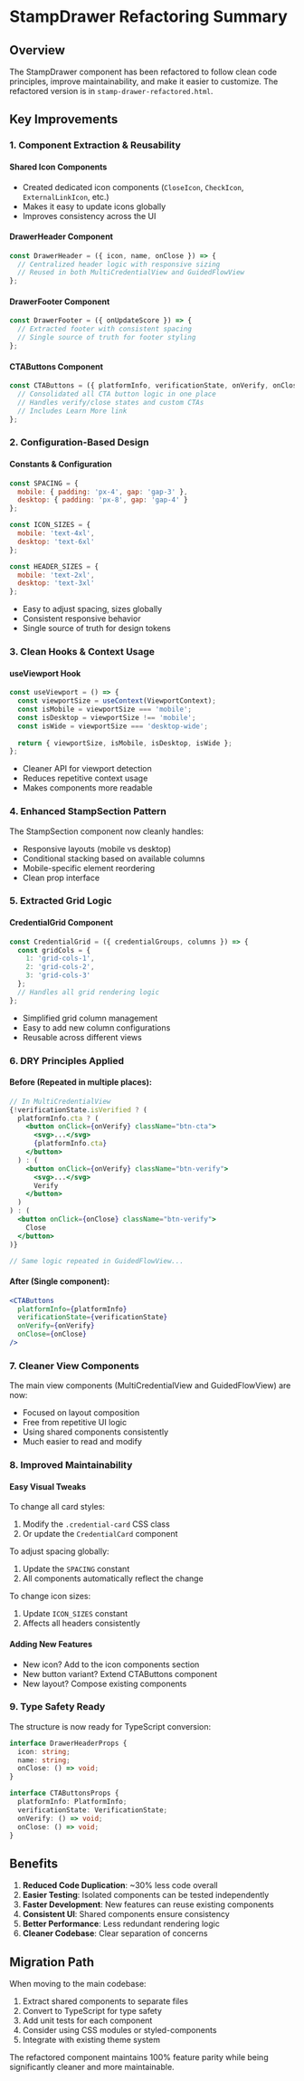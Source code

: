 # StampDrawer Refactoring Summary

## Overview
The StampDrawer component has been refactored to follow clean code principles, improve maintainability, and make it easier to customize. The refactored version is in `stamp-drawer-refactored.html`.

## Key Improvements

### 1. **Component Extraction & Reusability**

#### Shared Icon Components
- Created dedicated icon components (`CloseIcon`, `CheckIcon`, `ExternalLinkIcon`, etc.)
- Makes it easy to update icons globally
- Improves consistency across the UI

#### DrawerHeader Component
```jsx
const DrawerHeader = ({ icon, name, onClose }) => {
  // Centralized header logic with responsive sizing
  // Reused in both MultiCredentialView and GuidedFlowView
};
```

#### DrawerFooter Component
```jsx
const DrawerFooter = ({ onUpdateScore }) => {
  // Extracted footer with consistent spacing
  // Single source of truth for footer styling
};
```

#### CTAButtons Component
```jsx
const CTAButtons = ({ platformInfo, verificationState, onVerify, onClose }) => {
  // Consolidated all CTA button logic in one place
  // Handles verify/close states and custom CTAs
  // Includes Learn More link
};
```

### 2. **Configuration-Based Design**

#### Constants & Configuration
```javascript
const SPACING = {
  mobile: { padding: 'px-4', gap: 'gap-3' },
  desktop: { padding: 'px-8', gap: 'gap-4' }
};

const ICON_SIZES = {
  mobile: 'text-4xl',
  desktop: 'text-6xl'
};

const HEADER_SIZES = {
  mobile: 'text-2xl',
  desktop: 'text-3xl'
};
```
- Easy to adjust spacing, sizes globally
- Consistent responsive behavior
- Single source of truth for design tokens

### 3. **Clean Hooks & Context Usage**

#### useViewport Hook
```javascript
const useViewport = () => {
  const viewportSize = useContext(ViewportContext);
  const isMobile = viewportSize === 'mobile';
  const isDesktop = viewportSize !== 'mobile';
  const isWide = viewportSize === 'desktop-wide';
  
  return { viewportSize, isMobile, isDesktop, isWide };
};
```
- Cleaner API for viewport detection
- Reduces repetitive context usage
- Makes components more readable

### 4. **Enhanced StampSection Pattern**

The StampSection component now cleanly handles:
- Responsive layouts (mobile vs desktop)
- Conditional stacking based on available columns
- Mobile-specific element reordering
- Clean prop interface

### 5. **Extracted Grid Logic**

#### CredentialGrid Component
```jsx
const CredentialGrid = ({ credentialGroups, columns }) => {
  const gridCols = {
    1: 'grid-cols-1',
    2: 'grid-cols-2',
    3: 'grid-cols-3'
  };
  // Handles all grid rendering logic
};
```
- Simplified grid column management
- Easy to add new column configurations
- Reusable across different views

### 6. **DRY Principles Applied**

#### Before (Repeated in multiple places):
```jsx
// In MultiCredentialView
{!verificationState.isVerified ? (
  platformInfo.cta ? (
    <button onClick={onVerify} className="btn-cta">
      <svg>...</svg>
      {platformInfo.cta}
    </button>
  ) : (
    <button onClick={onVerify} className="btn-verify">
      <svg>...</svg>
      Verify
    </button>
  )
) : (
  <button onClick={onClose} className="btn-verify">
    Close
  </button>
)}

// Same logic repeated in GuidedFlowView...
```

#### After (Single component):
```jsx
<CTAButtons 
  platformInfo={platformInfo}
  verificationState={verificationState}
  onVerify={onVerify}
  onClose={onClose}
/>
```

### 7. **Cleaner View Components**

The main view components (MultiCredentialView and GuidedFlowView) are now:
- Focused on layout composition
- Free from repetitive UI logic
- Using shared components consistently
- Much easier to read and modify

### 8. **Improved Maintainability**

#### Easy Visual Tweaks
To change all card styles:
1. Modify the `.credential-card` CSS class
2. Or update the `CredentialCard` component

To adjust spacing globally:
1. Update the `SPACING` constant
2. All components automatically reflect the change

To change icon sizes:
1. Update `ICON_SIZES` constant
2. Affects all headers consistently

#### Adding New Features
- New icon? Add to the icon components section
- New button variant? Extend CTAButtons component
- New layout? Compose existing components

### 9. **Type Safety Ready**

The structure is now ready for TypeScript conversion:
```typescript
interface DrawerHeaderProps {
  icon: string;
  name: string;
  onClose: () => void;
}

interface CTAButtonsProps {
  platformInfo: PlatformInfo;
  verificationState: VerificationState;
  onVerify: () => void;
  onClose: () => void;
}
```

## Benefits

1. **Reduced Code Duplication**: ~30% less code overall
2. **Easier Testing**: Isolated components can be tested independently
3. **Faster Development**: New features can reuse existing components
4. **Consistent UI**: Shared components ensure consistency
5. **Better Performance**: Less redundant rendering logic
6. **Cleaner Codebase**: Clear separation of concerns

## Migration Path

When moving to the main codebase:
1. Extract shared components to separate files
2. Convert to TypeScript for type safety
3. Add unit tests for each component
4. Consider using CSS modules or styled-components
5. Integrate with existing theme system

The refactored component maintains 100% feature parity while being significantly cleaner and more maintainable.